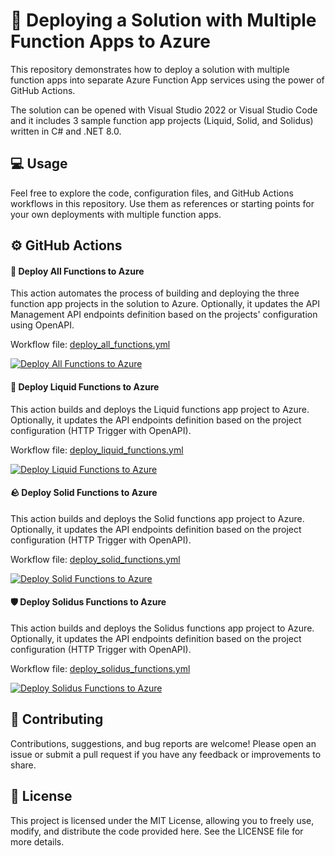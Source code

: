 # 🚀 Deploying a Solution with Multiple Function Apps to Azure

This repository demonstrates how to deploy a solution with multiple function apps into separate Azure Function App services using the power of GitHub Actions.

The solution can be opened with Visual Studio 2022 or Visual Studio Code and it includes 3 sample function app projects (Liquid, Solid, and Solidus) written in C# and .NET 8.0.

## 💻 Usage

Feel free to explore the code, configuration files, and GitHub Actions workflows in this repository. Use them as references or starting points for your own deployments with multiple function apps.

## ⚙️ GitHub Actions

#### 🔄 Deploy All Functions to Azure

This action automates the process of building and deploying the three function app projects in the solution to Azure. Optionally, it updates the API Management API endpoints definition based on the projects' configuration using OpenAPI.

Workflow file: [deploy_all_functions.yml](.github/workflows/deploy_all_functions.yml)

[![Deploy All Functions to Azure](https://github.com/panchosoft/DeployMultipleFunctions/actions/workflows/deploy_all_functions.yml/badge.svg)](https://github.com/panchosoft/DeployMultipleFunctions/actions/workflows/deploy_all_functions.yml)

#### 🌊 Deploy Liquid Functions to Azure

This action builds and deploys the Liquid functions app project to Azure. Optionally, it updates the API endpoints definition based on the project configuration (HTTP Trigger with OpenAPI).

Workflow file: [deploy_liquid_functions.yml](.github/workflows/deploy_liquid_functions.yml)

[![Deploy Liquid Functions to Azure](https://github.com/panchosoft/DeployMultipleFunctions/actions/workflows/deploy_liquid_functions.yml/badge.svg)](https://github.com/panchosoft/DeployMultipleFunctions/actions/workflows/deploy_liquid_functions.yml)

#### 🪨 Deploy Solid Functions to Azure

This action builds and deploys the Solid functions app project to Azure. Optionally, it updates the API endpoints definition based on the project configuration (HTTP Trigger with OpenAPI).

Workflow file: [deploy_solid_functions.yml](.github/workflows/deploy_solid_functions.yml)

[![Deploy Solid Functions to Azure](https://github.com/panchosoft/DeployMultipleFunctions/actions/workflows/deploy_solid_functions.yml/badge.svg)](https://github.com/panchosoft/DeployMultipleFunctions/actions/workflows/deploy_solid_functions.yml)

#### 🛡️ Deploy Solidus Functions to Azure

This action builds and deploys the Solidus functions app project to Azure. Optionally, it updates the API endpoints definition based on the project configuration (HTTP Trigger with OpenAPI).

Workflow file: [deploy_solidus_functions.yml](.github/workflows/deploy_solidus_functions.yml)

[![Deploy Solidus Functions to Azure](https://github.com/panchosoft/DeployMultipleFunctions/actions/workflows/deploy_solidus_functions.yml/badge.svg)](https://github.com/panchosoft/DeployMultipleFunctions/actions/workflows/deploy_solidus_functions.yml)

## 🤝 Contributing

Contributions, suggestions, and bug reports are welcome! Please open an issue or submit a pull request if you have any feedback or improvements to share.

## 📄 License

This project is licensed under the MIT License, allowing you to freely use, modify, and distribute the code provided here. See the LICENSE file for more details.
